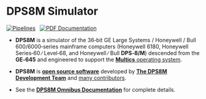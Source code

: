 <!-- vim: set nocp ft=markdown ts=2 sw=2 ai cc=80 et nolist wrap lbr :-->
<!-- SPDX-License-Identifier: FSFAP -->
<!-- scspell-id: 234ac36d-f778-11ec-8863-80ee73e9b8e7 -->
<!-- Copyright (c) 2006-2022 The DPS8M Development Team
     Copying and distribution of this file, with or without modification,
     are permitted in any medium without royalty provided the copyright
     notice and this notice are preserved.  This file is offered "AS-IS",
     without any warranty. -->

# DPS8M Simulator

[![Pipelines](https://gitlab.com/dps8m/dps8m/badges/master/pipeline.svg?ignore_skipped=true)](https://gitlab.com/dps8m/dps8m/pipelines/latest/)
&nbsp;
[![PDF
Documentation](https://img.shields.io/badge/documentation-PDF-passing.svg)](https://dps8m.gitlab.io/dps8m/master/dps8m-omnibus.pdf)
&nbsp;

 - **DPS8M** is a simulator of the 36‑bit GE Large Systems / Honeywell /
   Bull 600/6000‑series mainframe computers (Honeywell 6180, Honeywell
   Series‑60 ∕ Level‑68, and Honeywell ∕ Bull **DPS‑8/M**) descended from
   the **GE‑645** and engineered to support the
   [**Multics** operating system](https://swenson.org/multics_wiki/).

 - **DPS8M** is [**open source software**](LICENSE.md) developed by
   [**The DPS8M Development Team**](https://dps8m.gitlab.io/dps8m/master/dps8m-omnibus.pdf#the-dps8m-development-team)
   and
   [many contributors](https://dps8m.gitlab.io/dps8m/master/dps8m-omnibus.pdf#dps8m-authors-and-contributors).

 - See the
   [**DPS8M Omnibus Documentation**](https://dps8m.gitlab.io/dps8m/master/dps8m-omnibus.pdf)
   for complete details.
